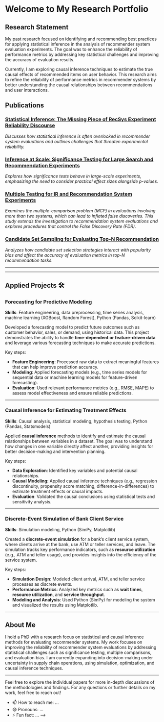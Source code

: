 # Welcome to My Research Portfolio

## Research Statement

My past research focused on identifying and recommending best practices for applying statistical inference in the analysis of recommender system evaluation experiments. The goal was to enhance the reliability of performance metrics by addressing key statistical challenges and improving the accuracy of evaluation results.

Currently, I am exploring causal inference techniques to estimate the true causal effects of recommended items on user behavior. This research aims to refine the reliability of performance metrics in recommender systems by better understanding the causal relationships between recommendations and user interactions.

## Publications

### [Statistical Inference: The Missing Piece of RecSys Experiment Reliability Discourse](https://arxiv.org/abs/2109.06424)
*Discusses how statistical inference is often overlooked in recommender system evaluations and outlines challenges that threaten experimental reliability.*

### [Inference at Scale: Significance Testing for Large Search and Recommendation Experiments](https://arxiv.org/abs/2305.02461)
*Explores how significance tests behave in large-scale experiments, emphasizing the need to consider practical effect sizes alongside p-values.*

### [Multiple Testing for IR and Recommendation System Experiments](https://md.ekstrandom.net/pubs/ecir2024-multiple-testing.pdf)
*Examines the multiple-comparison problem (MCP) in evaluations involving more than two systems, which can lead to inflated false discoveries. This study extends the investigation to recommendation system evaluations and explores procedures that control the False Discovery Rate (FDR).*

### [Candidate Set Sampling for Evaluating Top-N Recommendation](https://arxiv.org/pdf/2309.11723)
*Analyzes how candidate set selection strategies interact with popularity bias and affect the accuracy of evaluation metrics in top-N recommendation tasks.*

---


---

## Applied Projects 🛠️

### **Forecasting for Predictive Modeling**  
**Skills**: Feature engineering, data preprocessing, time series analysis, machine learning (XGBoost, Random Forest), Python (Pandas, Scikit-learn)

Developed a forecasting model to predict future outcomes such as customer behavior, sales, or demand, using historical data. This project demonstrates the ability to handle **time-dependent or feature-driven data** and leverage various forecasting techniques to make accurate predictions.

Key steps:
- **Feature Engineering**: Processed raw data to extract meaningful features that can help improve prediction accuracy.
- **Modeling**: Applied forecasting models (e.g., time series models for sequential data or machine learning models for feature-driven forecasting).
- **Evaluation**: Used relevant performance metrics (e.g., RMSE, MAPE) to assess model effectiveness and ensure reliable predictions.

---

### **Causal Inference for Estimating Treatment Effects**  
**Skills**: Causal analysis, statistical modeling, hypothesis testing, Python (Pandas, Statsmodels)

Applied **causal inference** methods to identify and estimate the causal relationships between variables in a dataset. The goal was to understand how changes in one variable directly affect another, providing insights for better decision-making and intervention planning.

Key steps:
- **Data Exploration**: Identified key variables and potential causal relationships.
- **Causal Modeling**: Applied causal inference techniques (e.g., regression discontinuity, propensity score matching, difference-in-differences) to estimate treatment effects or causal impacts.
- **Evaluation**: Validated the causal conclusions using statistical tests and sensitivity analysis.

---

### **Discrete-Event Simulation of Bank Client Service**  
**Skills**: Simulation modeling, Python (SimPy, Matplotlib)

Created a **discrete-event simulation** for a bank’s client service system, where clients arrive at the bank, use ATM or teller services, and leave. The simulation tracks key performance indicators, such as **resource utilization** (e.g., ATM and teller usage), and provides insights into the efficiency of the service system.

Key steps:
- **Simulation Design**: Modeled client arrival, ATM, and teller service processes as discrete events.
- **Performance Metrics**: Analyzed key metrics such as **wait times**, **resource utilization**, and **service throughput**.
- **Modeling and Analysis**: Used Python (SimPy) for modeling the system and visualized the results using Matplotlib.

---


## About Me

I hold a PhD with a research focus on statistical and causal inference methods for evaluating recommender systems. My work focuses on improving the reliability of recommender system evaluations by addressing statistical challenges such as significance testing, multiple comparisons, and evaluation bias. I am currently expanding into decision-making under uncertainty in supply chain operations, using simulation, optimization, and causal inference techniques.

---

Feel free to explore the individual papers for more in-depth discussions of the methodologies and findings. For any questions or further details on my work, feel free to reach out!






<!--
<h1>Ngozi Ihemelandu <br/>Data Scientist <br/> <a href="https://www.linkedin.com/in/nihemelandu/">linkedin</a>
</h1> 
<h2>📺Data Analytics Techniques and Methodologies:</h2>

  - <b>[Descriptive Analytics](https://github.com/nihemelandu/Descriptive-Analytics.git) </b>
  - <b>[Causal Inference](https://github.com/nihemelandu/Causal-Inference.git) </b>
  - <b>[Predictive Analytics](https://github.com/nihemelandu/Predictive-Analytics.git) </b>
  - <b>[Prescriptive Analytics](https://github.com/nihemelandu/Prescriptive-Analytics.git) </b>
  - [Praciting DS & Algos in Python](https://github.com/joshmadakor1/Algorithms-Practice)
<h2>📺Independent Projects:</h2>
<h2>👨‍💻 Research Projects:</h2>

- <b>[Pairwise Significance Testing for Recommendation Experiments](https://github.com/Ngozi-Ihemelandu/Prj2-Pairwise-Testing)</b>
- <b>[Multiple Testing for Recommendation System Experiments](https://github.com/Ngozi-Ihemelandu/Prj3-Multiple-Testing)</b>


<h2>📺 Exploratory Data Analysis</h2>
  - <b>[With Python](https://github.com/nihemelandu/EDA_PYTHON.git) </b>

  
<h2> 🤳 Connect with me:</h2>

**nihemelandu/nihemelandu** is a ✨ _special_ ✨ repository because its `README.md` (this file) appears on your GitHub profile.

Here are some ideas to get you started:

- 🔭 I’m currently working on ...
- 🌱 I’m currently learning ...
- 👯 I’m looking to collaborate on ...
- 🤔 I’m looking for help with ...
- 💬 Ask me about ...
-->
- 📫 How to reach me: ...
- 😄 Pronouns: ...
- ⚡ Fun fact: ...
-->
